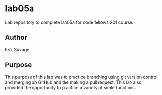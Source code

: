 # lab05a
Lab repository to complete lab05a for code fellows 201 course.

## Author
Erik Savage

## Purpose
This purpose of this lab was to practice branching using git version control and merging on GitHub and the making a pull request. This lab also provided the opportunity to practice a variety of simle functions.
